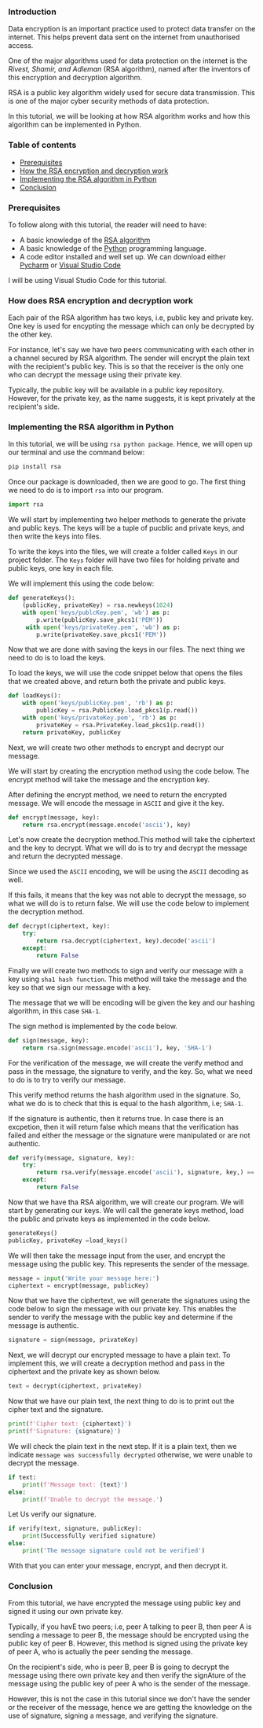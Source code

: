 ### Introduction
Data encryption is an important practice used to protect data transfer on the internet. This helps prevent data sent on the internet from unauthorised access.

One of the major algorithms used for data protection on the internet is the _Rivest, Shamir, and Adleman_ (RSA algorithm), named after the inventors of this encryption and decryption algorithm.

RSA is a public key algorithm widely used for secure data transmission. This is one of the major cyber security methods of data protection. 

In this tutorial, we will be looking at how RSA algorithm works and how this algorithm can be implemented in Python.

### Table of contents
- [Prerequisites](#prerequisites)
- [How the RSA encryption and decryption work](#how-the-rsa-encryption-and-decryption-work)
- [Implementing the RSA algorithm in Python](#implementing-the-rsa-algorithm-in-python)
- [Conclusion](#conclusion)

### Prerequisites
To follow along with this tutorial, the reader will need to have:
- A basic knowledge of the [RSA algorithm](https://www.tutorialspoint.com/cryptography_with_python/cryptography_with_python_understanding_rsa_algorithm.htm)
- A basic knowledge of the [Python](https://www.javatpoint.com/python-tutorial) programming language.
- A code editor installed and well set up. We can download either [Pycharm](https://www.filehorse.com/download-pycharm/) or [Visual Studio Code](https://code.visualstudio.com/download)

I will be using Visual Studio Code for this tutorial.

### How does RSA encryption and decryption work
Each pair of the RSA algorithm has two keys, i.e, public key and private key. One key is used for encypting the message which can only be decrypted by the other key.

For instance, let's say we have two peers communicating with each other in a channel secured by RSA algorithm. The sender will encrypt the plain text with the recipient's public key. This is so that the receiver is the only one who can decrypt the message using their private key.

Typically, the public key will be available in a public key repository. However, for the private key, as the name suggests, it is kept privately at the recipient's side.

### Implementing the RSA algorithm in Python
In this tutorial, we will be using `rsa python package`. Hence, we will open up our terminal and use the command below:

```bash
pip install rsa
```

Once our package is downloaded, then we are good to go. The first thing we need to do is to import `rsa` into our program.

```python
import rsa
```

We will start by implementing two helper methods to generate the private and public keys. The keys will be a tuple of pucblic and private keys, and then write the keys into files.

To write the keys into the files, we will create a folder called `Keys` in our project folder. The `Keys` folder will have two files for holding private and public keys, one key in each file.

 We will implement this using the code below:

```python
def generateKeys():
    (publicKey, privateKey) = rsa.newkeys(1024)
    with open('keys/publcKey.pem', 'wb') as p:
        p.write(publicKey.save_pkcs1('PEM'))
     with open('keys/privateKey.pem', 'wb') as p:
        p.write(privateKey.save_pkcs1('PEM'))
```

Now that we are done with saving the keys in our files. The next thing we need to do is to load the keys.

To load the keys, we will use the code snippet below that opens the files that we created above, and return both the private and public keys.

```python
def loadKeys():
    with open('keys/publicKey.pem', 'rb') as p:
        publicKey = rsa.PublicKey.load_pkcs1(p.read())
    with open('keys/privateKey.pem', 'rb') as p:
        privateKey = rsa.PrivateKey.load_pkcs1(p.read())
    return privateKey, publicKey
```

Next, we will create two other methods to encrypt and decrypt our message.

We will start by creating the encryption method using the code below. The encrypt method will take the message and the encryption key.

After defining the encrypt method, we need to return the encrypted message. We will encode the message in `ASCII` and give it the key.

```Python
def encrypt(message, key):
    return rsa.encrypt(message.encode('ascii'), key)
```

Let's now create the decryption method.This method will take the ciphertext and the key to decrypt. What we will do is to try and decrypt the message and return the decrypted message.

Since we used the `ASCII` encoding, we will be using the `ASCII` decoding as well.

If this fails, it means that the key was not able to decrypt the message, so what we will do is to return false. We will use the code below to implement the decryption method.

```Python
def decrypt(ciphertext, key):
    try:
        return rsa.decrypt(ciphertext, key).decode('ascii')
    except:
        return False
```

Finally we will create two methods to sign and verify our message with a key using `sha1 hash function`. This method will take the message and the key so that we sign our message with a key.

The message that we will be encoding will be given the key and our hashing algorithm, in this case `SHA-1`.

The sign method is implemented by the code below.

```Python
def sign(message, key):
    return rsa.sign(message.encode('ascii'), key, 'SHA-1')
```

For the verification of the message, we will create the verify method and pass in the message, the signature to verify, and the key. So, what we need to do is to try to verify our message.

This verify method returns the hash algorithm used in the signature. So, what we do is to check that this is equal to the hash algorithm, i.e; `SHA-1`.

If the signature is authentic, then it returns true. In case there is an excpetion, then it will return false which means that the verification has failed and either the message or the signature were manipulated or are not authentic.

```Python
def verify(message, signature, key):
    try:
        return rsa.verify(message.encode('ascii'), signature, key,) == 'SHA-1'
    except:
        return False
```

Now that we have tha RSA algorithm, we will create our program. We will start by generating our keys. We will call the generate keys method, load the public and private keys as implemented in the code below.

```Python
generateKeys()
publicKey, privateKey =load_keys()
```

We will then take the message input from the user, and encrypt the message using the public key. This represents the sender of the message.

```Python
message = input('Write your message here:')
ciphertext = encrypt(message, publicKey)
```

Now that we have the ciphertext, we will generate the signatures using the code below to sign the message with our private key. This enables the sender to verify the message with the public key and determine if the message is authentic.

```Python
signature = sign(message, privateKey)
```

Next, we will decrypt our encrypted message to have a plain text. To implement this, we will create a decryption method and pass in the ciphertext and the private key as shown below.

```Python
text = decrypt(ciphertext, privateKey)
```

Now that we have our plain text, the next thing to do is to print out the cipher text and the signature.

```Python
print(f'Cipher text: {ciphertext}')
print(f'Signature: {signature}')
```

We will check the plain text in  the next step. If it is a plain text, then we indicate `message was successfully decrypted` otherwise, we were unable to decrypt the message.

```Python
if text:
    print(f'Message text: {text}')
else:
    print(f'Unable to decrypt the message.')
```

Let Us verify our signature.

```Python
if verify(text, signature, publicKey):
    print(Successfully verified signature)
else:
    print('The message signature could not be verified')
```

With that you can enter your message, encrypt, and then decrypt it.

### Conclusion
From this tutorial, we have encrypted the message using public key and signed it using our own private key.

Typically, if you havE two peers; i.e, peer A talking to peer B, then peer A is sending a message to peer B, the message should be encrypted using the public key of peer B. However, this method is signed using the private key of peer A, who is actually the peer sending the message.

On the recipient's side, who is peer B, peer B is going to decrypt the message using there own private key and then verify the signAture of the message using the public key of peer A who is the sender of the message.

However, this is not the case in this tutorial since we don't have the sender or the receiver of the message, hence we are getting the knowledge on the use of signature, signing a message, and verifying the signature.
